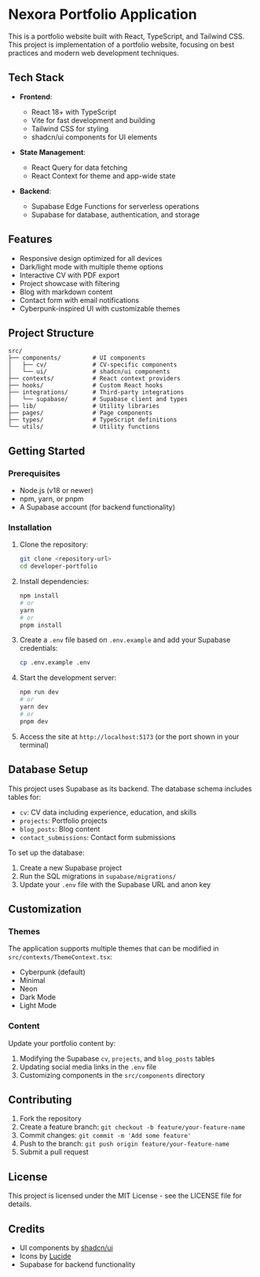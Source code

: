 # Nexora Portfolio Application

This is a portfolio website built with React, TypeScript, and Tailwind CSS. This project is implementation of a portfolio website, focusing on best practices and modern web development techniques.

## Tech Stack

- **Frontend**: 
  - React 18+ with TypeScript
  - Vite for fast development and building
  - Tailwind CSS for styling
  - shadcn/ui components for UI elements
  
- **State Management**: 
  - React Query for data fetching
  - React Context for theme and app-wide state
  
- **Backend**:
  - Supabase Edge Functions for serverless operations
  - Supabase for database, authentication, and storage
  

## Features

- Responsive design optimized for all devices
- Dark/light mode with multiple theme options
- Interactive CV with PDF export
- Project showcase with filtering
- Blog with markdown content
- Contact form with email notifications
- Cyberpunk-inspired UI with customizable themes

## Project Structure

```
src/
├── components/         # UI components
│   ├── cv/             # CV-specific components
│   └── ui/             # shadcn/ui components
├── contexts/           # React context providers
├── hooks/              # Custom React hooks
├── integrations/       # Third-party integrations
│   └── supabase/       # Supabase client and types
├── lib/                # Utility libraries
├── pages/              # Page components
├── types/              # TypeScript definitions
└── utils/              # Utility functions
```

## Getting Started

### Prerequisites

- Node.js (v18 or newer)
- npm, yarn, or pnpm
- A Supabase account (for backend functionality)

### Installation

1. Clone the repository:
   ```bash
   git clone <repository-url>
   cd developer-portfolio
   ```

2. Install dependencies:
   ```bash
   npm install
   # or
   yarn
   # or
   pnpm install
   ```

3. Create a `.env` file based on `.env.example` and add your Supabase credentials:
   ```bash
   cp .env.example .env
   ```

4. Start the development server:
   ```bash
   npm run dev
   # or
   yarn dev
   # or
   pnpm dev
   ```

5. Access the site at `http://localhost:5173` (or the port shown in your terminal)

## Database Setup

This project uses Supabase as its backend. The database schema includes tables for:

- `cv`: CV data including experience, education, and skills
- `projects`: Portfolio projects
- `blog_posts`: Blog content
- `contact_submissions`: Contact form submissions

To set up the database:

1. Create a new Supabase project
2. Run the SQL migrations in `supabase/migrations/`
3. Update your `.env` file with the Supabase URL and anon key

## Customization

### Themes

The application supports multiple themes that can be modified in `src/contexts/ThemeContext.tsx`:

- Cyberpunk (default)
- Minimal
- Neon
- Dark Mode
- Light Mode

### Content

Update your portfolio content by:

1. Modifying the Supabase `cv`, `projects`, and `blog_posts` tables
2. Updating social media links in the `.env` file
3. Customizing components in the `src/components` directory

## Contributing

1. Fork the repository
2. Create a feature branch: `git checkout -b feature/your-feature-name`
3. Commit changes: `git commit -m 'Add some feature'`
4. Push to the branch: `git push origin feature/your-feature-name`
5. Submit a pull request

## License

This project is licensed under the MIT License - see the LICENSE file for details.

## Credits

- UI components by [shadcn/ui](https://ui.shadcn.com/)
- Icons by [Lucide](https://lucide.dev/)
- Supabase for backend functionality
